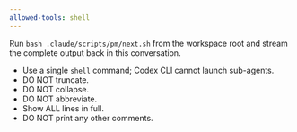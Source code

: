 ```yaml
---
allowed-tools: shell
---
```


Run `bash .claude/scripts/pm/next.sh` from the workspace root and stream the complete output back in this conversation.

- Use a single `shell` command; Codex CLI cannot launch sub-agents.
- DO NOT truncate.
- DO NOT collapse.
- DO NOT abbreviate.
- Show ALL lines in full.
- DO NOT print any other comments.
